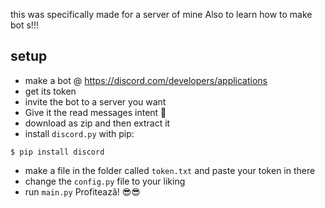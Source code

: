 this was specifically made for a server of mine
Also to learn how to make bot s!!!
## setup
* make a bot @ https://discord.com/developers/applications
* get its token
* invite the bot to a server you want
* Give it the read messages intent 🙏
* download as zip and then extract it
* install `discord͏.͏py` with pip:
```
$ pip install discord
```
* make a file in the folder called `token.txt` and paste your token in there
* change the `config.͏py` file to your liking
* run `main.͏py`
Profitează! 😎😎

